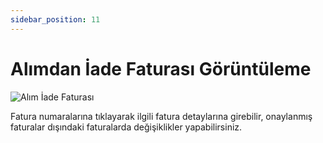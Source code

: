 ```yaml
---
sidebar_position: 11
---
```


# Alımdan İade Faturası Görüntüleme

![Alım İade Faturası](/img/faturalar/alim-iade-faturalari.png)

Fatura numaralarına tıklayarak ilgili fatura detaylarına girebilir, onaylanmış faturalar dışındaki faturalarda değişiklikler yapabilirsiniz.

